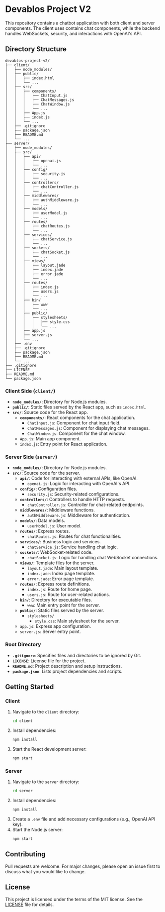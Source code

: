 # Devablos Project V2

This repository contains a chatbot application with both client and server components. The client uses contains chat components, while the backend handles WebSockets, security, and interactions with OpenAI's API.

## Directory Structure

```plaintext
devablos-project-v2/
├── client/
│   ├── node_modules/
│   ├── public/
│   │   ├── index.html
│   │   └── ...
│   ├── src/
│   │   ├── components/
│   │   │   ├── ChatInput.js
│   │   │   ├── ChatMessages.js
│   │   │   ├── ChatWindow.js
│   │   │   └── ...
│   │   ├── App.js
│   │   ├── index.js
│   │   └── ...
│   ├── .gitignore
│   ├── package.json
│   ├── README.md
│   └── ...
├── server/
│   ├── node_modules/
│   ├── src/
│   │   ├── api/
│   │   │   ├── openai.js
│   │   │   └── ...
│   │   ├── config/
│   │   │   ├── security.js
│   │   │   └── ...
│   │   ├── controllers/
│   │   │   ├── chatController.js
│   │   │   └── ...
│   │   ├── middlewares/
│   │   │   ├── authMiddleware.js
│   │   │   └── ...
│   │   ├── models/
│   │   │   ├── userModel.js
│   │   │   └── ...
│   │   ├── routes/
│   │   │   ├── chatRoutes.js
│   │   │   └── ...
│   │   ├── services/
│   │   │   ├── chatService.js
│   │   │   └── ...
│   │   ├── sockets/
│   │   │   ├── chatSocket.js
│   │   │   └── ...
│   │   ├── views/
│   │   │   ├── layout.jade
│   │   │   ├── index.jade
│   │   │   ├── error.jade
│   │   │   └── ...
│   │   ├── routes/
│   │   │   ├── index.js
│   │   │   ├── users.js
│   │   │   └── ...
│   │   ├── bin/
│   │   │   ├── www
│   │   │   └── ...
│   │   ├── public/
│   │   │   ├── stylesheets/
│   │   │   │   ├── style.css
│   │   │   │   └── ...
│   │   ├── app.js
│   │   ├── server.js
│   │   └── ...
│   ├── .env
│   ├── .gitignore
│   ├── package.json
│   ├── README.md
│   └── ...
├── .gitignore
├── LICENSE
├── README.md
└── package.json
```

### Client Side (`client/`)
- **`node_modules/`**: Directory for Node.js modules.
- **`public/`**: Static files served by the React app, such as `index.html`.
- **`src/`**: Source code for the React app.
  - **`components/`**: React components for the chat application.
    - `ChatInput.js`: Component for chat input field.
    - `ChatMessages.js`: Component for displaying chat messages.
    - `ChatWindow.js`: Component for the chat window.
  - `App.js`: Main app component.
  - `index.js`: Entry point for React application.

### Server Side (`server/`)
- **`node_modules/`**: Directory for Node.js modules.
- **`src/`**: Source code for the server.
  - **`api/`**: Code for interacting with external APIs, like OpenAI.
    - `openai.js`: Logic for interacting with OpenAI's API.
  - **`config/`**: Configuration files.
    - `security.js`: Security-related configurations.
  - **`controllers/`**: Controllers to handle HTTP requests.
    - `chatController.js`: Controller for chat-related endpoints.
  - **`middlewares/`**: Middleware functions.
    - `authMiddleware.js`: Middleware for authentication.
  - **`models/`**: Data models.
    - `userModel.js`: User model.
  - **`routes/`**: Express routes.
    - `chatRoutes.js`: Routes for chat functionalities.
  - **`services/`**: Business logic and services.
    - `chatService.js`: Service handling chat logic.
  - **`sockets/`**: WebSocket-related code.
    - `chatSocket.js`: Logic for handling chat WebSocket connections.
  - **`views/`**: Template files for the server.
    - `layout.jade`: Main layout template.
    - `index.jade`: Index page template.
    - `error.jade`: Error page template.
  - **`routes/`**: Express route definitions.
    - `index.js`: Route for home page.
    - `users.js`: Route for user-related actions.
  - **`bin/`**: Directory for executable files.
    - `www`: Main entry point for the server.
  - **`public/`**: Static files served by the server.
    - `stylesheets/`
      - `style.css`: Main stylesheet for the server.
  - `app.js`: Express app configuration.
  - `server.js`: Server entry point.

### Root Directory
- **`.gitignore`**: Specifies files and directories to be ignored by Git.
- **`LICENSE`**: License file for the project.
- **`README.md`**: Project description and setup instructions.
- **`package.json`**: Lists project dependencies and scripts.

## Getting Started

### Client
1. Navigate to the `client` directory:
    ```bash
    cd client
    ```
2. Install dependencies:
    ```bash
    npm install
    ```
3. Start the React development server:
    ```bash
    npm start
    ```

### Server
1. Navigate to the `server` directory:
    ```bash
    cd server
    ```
2. Install dependencies:
    ```bash
    npm install
    ```
3. Create a `.env` file and add necessary configurations (e.g., OpenAI API key).
4. Start the Node.js server:
    ```bash
    npm start
    ```

## Contributing
Pull requests are welcome. For major changes, please open an issue first to discuss what you would like to change.

## License
This project is licensed under the terms of the MIT license. See the [LICENSE](./LICENSE) file for details.